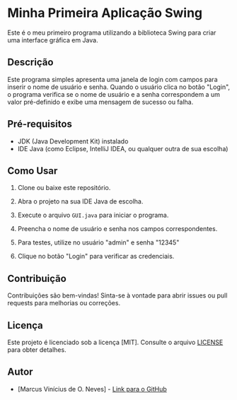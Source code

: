 # Minha Primeira Aplicação Swing

Este é o meu primeiro programa utilizando a biblioteca Swing para criar uma interface gráfica em Java.

## Descrição

Este programa simples apresenta uma janela de login com campos para inserir o nome de usuário e senha. Quando o usuário clica no botão "Login", o programa verifica se o nome de usuário e a senha correspondem a um valor pré-definido e exibe uma mensagem de sucesso ou falha.

## Pré-requisitos

- JDK (Java Development Kit) instalado
- IDE Java (como Eclipse, IntelliJ IDEA, ou qualquer outra de sua escolha)

## Como Usar

1. Clone ou baixe este repositório.

2. Abra o projeto na sua IDE Java de escolha.

3. Execute o arquivo `GUI.java` para iniciar o programa.

4. Preencha o nome de usuário e senha nos campos correspondentes.

5. Para testes, utilize no usuário "admin" e senha "12345"

6. Clique no botão "Login" para verificar as credenciais.

## Contribuição

Contribuições são bem-vindas! Sinta-se à vontade para abrir issues ou pull requests para melhorias ou correções.

## Licença

Este projeto é licenciado sob a licença [MIT]. Consulte o arquivo [LICENSE](https://github.com/marcus6n/Login-Swing-GUI/blob/main/LICENSE) para obter detalhes.

## Autor

- [Marcus Vinícius de O. Neves] - [Link para o GitHub](https://github.com/marcus6n)